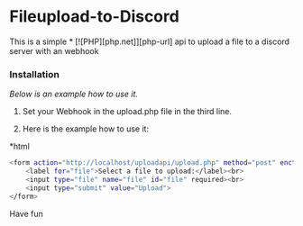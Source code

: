 # Fileupload-to-Discord
This is a simple * [![PHP][php.net]][php-url] api to upload a file to a discord server with an webhook


### Installation

_Below is an example how to use it._

1. Set your Webhook in the upload.php file in the third line.

2. Here is the example how to use it: 

*html
```sh
<form action="http://localhost/uploadapi/upload.php" method="post" enctype="multipart/form-data">
    <label for="file">Select a file to upload:</label><br>
    <input type="file" name="file" id="file" required><br>
    <input type="submit" value="Upload">
</form>
```

Have fun
